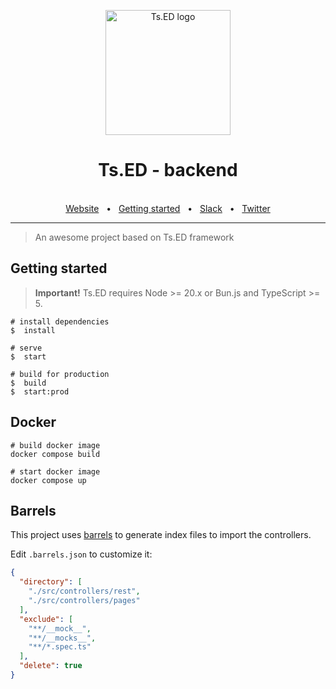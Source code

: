 <p style="text-align: center" align="center">
  <a href="https://tsed.dev" target="_blank"><img src="https://tsed.dev/tsed-og.png" width="200" alt="Ts.ED logo"/></a>
</p>

<div align="center">
  <h1>Ts.ED - backend</h1>
  <br />
  <div align="center">
    <a href="https://cli.tsed.dev/">Website</a>
    <span>&nbsp;&nbsp;•&nbsp;&nbsp;</span>
    <a href="https://cli.tsed.dev/getting-started.html">Getting started</a>
    <span>&nbsp;&nbsp;•&nbsp;&nbsp;</span>
    <a href="https://slack.tsed.dev">Slack</a>
    <span>&nbsp;&nbsp;•&nbsp;&nbsp;</span>
    <a href="https://twitter.com/TsED_io">Twitter</a>
  </div>
  <hr />
</div>

> An awesome project based on Ts.ED framework

## Getting started

> **Important!** Ts.ED requires Node >= 20.x or Bun.js and TypeScript >= 5.

```batch
# install dependencies
$  install

# serve
$  start

# build for production
$  build
$  start:prod
```

## Docker

```
# build docker image
docker compose build

# start docker image
docker compose up
```

## Barrels

This project uses [barrels](https://www.npmjs.com/package/@tsed/barrels) to generate index files to import the controllers.

Edit `.barrels.json` to customize it:

```json
{
  "directory": [
    "./src/controllers/rest",
    "./src/controllers/pages"
  ],
  "exclude": [
    "**/__mock__",
    "**/__mocks__",
    "**/*.spec.ts"
  ],
  "delete": true
}
```
